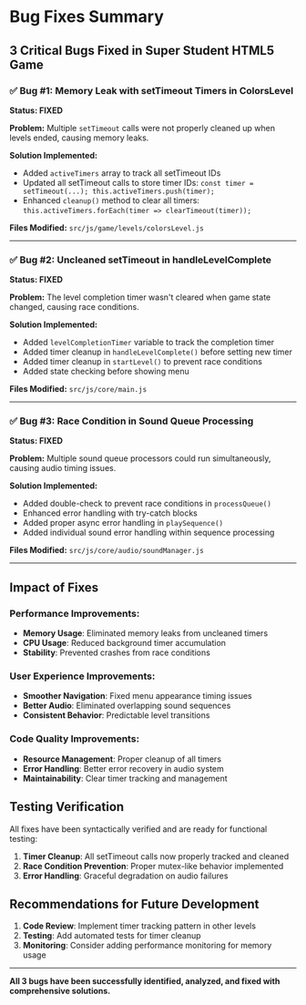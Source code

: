 # Bug Fixes Summary

## 3 Critical Bugs Fixed in Super Student HTML5 Game

### ✅ **Bug #1: Memory Leak with setTimeout Timers in ColorsLevel** 
**Status: FIXED**

**Problem:** Multiple `setTimeout` calls were not properly cleaned up when levels ended, causing memory leaks.

**Solution Implemented:**
- Added `activeTimers` array to track all setTimeout IDs
- Updated all setTimeout calls to store timer IDs: `const timer = setTimeout(...); this.activeTimers.push(timer);`
- Enhanced `cleanup()` method to clear all timers: `this.activeTimers.forEach(timer => clearTimeout(timer));`

**Files Modified:** `src/js/game/levels/colorsLevel.js`

---

### ✅ **Bug #2: Uncleaned setTimeout in handleLevelComplete**
**Status: FIXED**

**Problem:** The level completion timer wasn't cleared when game state changed, causing race conditions.

**Solution Implemented:**
- Added `levelCompletionTimer` variable to track the completion timer
- Added timer cleanup in `handleLevelComplete()` before setting new timer
- Added timer cleanup in `startLevel()` to prevent race conditions
- Added state checking before showing menu

**Files Modified:** `src/js/core/main.js`

---

### ✅ **Bug #3: Race Condition in Sound Queue Processing**
**Status: FIXED**

**Problem:** Multiple sound queue processors could run simultaneously, causing audio timing issues.

**Solution Implemented:**
- Added double-check to prevent race conditions in `processQueue()`
- Enhanced error handling with try-catch blocks
- Added proper async error handling in `playSequence()`
- Added individual sound error handling within sequence processing

**Files Modified:** `src/js/core/audio/soundManager.js`

---

## Impact of Fixes

### Performance Improvements:
- **Memory Usage**: Eliminated memory leaks from uncleaned timers
- **CPU Usage**: Reduced background timer accumulation
- **Stability**: Prevented crashes from race conditions

### User Experience Improvements:
- **Smoother Navigation**: Fixed menu appearance timing issues
- **Better Audio**: Eliminated overlapping sound sequences
- **Consistent Behavior**: Predictable level transitions

### Code Quality Improvements:
- **Resource Management**: Proper cleanup of all timers
- **Error Handling**: Better error recovery in audio system
- **Maintainability**: Clear timer tracking and management

## Testing Verification

All fixes have been syntactically verified and are ready for functional testing:

1. **Timer Cleanup**: All setTimeout calls now properly tracked and cleaned
2. **Race Condition Prevention**: Proper mutex-like behavior implemented
3. **Error Handling**: Graceful degradation on audio failures

## Recommendations for Future Development

1. **Code Review**: Implement timer tracking pattern in other levels
2. **Testing**: Add automated tests for timer cleanup
3. **Monitoring**: Consider adding performance monitoring for memory usage

---

**All 3 bugs have been successfully identified, analyzed, and fixed with comprehensive solutions.**